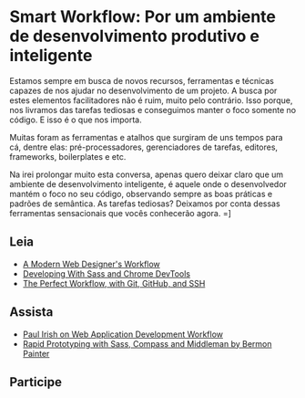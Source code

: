 # Smart Workflow: Por um ambiente de desenvolvimento produtivo e inteligente

Estamos sempre em busca de novos recursos, ferramentas e técnicas capazes de nos ajudar no desenvolvimento de um projeto. A busca por estes elementos facilitadores não é ruim, muito pelo contrário. Isso porque, nos livramos das tarefas tediosas e conseguimos manter o foco somente no código. E isso é o que nos importa.

Muitas foram as ferramentas e atalhos que surgiram de uns tempos para cá, dentre elas: pré-processadores, gerenciadores de tarefas, editores, frameworks, boilerplates e etc.

Na irei prolongar muito esta conversa, apenas quero deixar claro que um ambiente de desenvolvimento inteligente, é aquele onde o desenvolvedor mantém o foco no seu código, observando sempre as boas práticas e padrões de semântica. As tarefas tediosas? Deixamos por conta dessas ferramentas sensacionais que vocês conhecerão agora. =]


## Leia
* [A Modern Web Designer's Workflow](https://speakerdeck.com/chriscoyier/a-modern-web-designers-workflow)
* [Developing With Sass and Chrome DevTools](http://net.tutsplus.com/tutorials/html-css-techniques/developing-with-sass-and-chrome-devtools/)
* [The Perfect Workflow, with Git, GitHub, and SSH](http://net.tutsplus.com/tutorials/other/the-perfect-workflow-with-git-github-and-ssh/)

## Assista
* [Paul Irish on Web Application Development Workflow](http://www.youtube.com/watch?v=vDbbz-BdyYc)
* [Rapid Prototyping with Sass, Compass and Middleman by Bermon Painter](http://www.youtube.com/watch?v=HbR3weaOpBs)

## Participe

